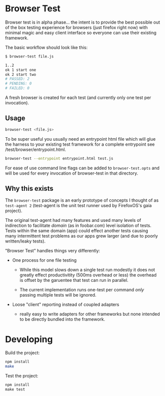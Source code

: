 # Browser Test

Browser test is in alpha phase... the intent is to provide the best possible out
of the box testing experience for browsers (just firefox right now) with
minimal magic and easy client interface so everyone can use their
existing framework.

The basic workflow should look like this:

```sh
$ browser-test file.js

1..2
ok 1 start one
ok 2 start two
# PASSED: 2
# PENDING: 0
# FAILED: 0

```

A fresh browser is created for each test (and currently only one test
per invocation).

## Usage

```sh
browser-test <file.js>
```

To be super useful you usually need an entrypoint html file which will
glue the harness to your existing test framework for a complete
entrypoint see /test/browser/entrypoint.html.

```sh
browser-test --entrypoint entrypoint.html test.js
```

For ease of use command line flags can be added to `browser-test.opts`
and will be used for every invocation of browser-test in that directory.


## Why this exists

The `browser-test` package is an early prototype of concepts I thought
of as `test-agent 2` (test-agent is the unit test runner used by
FirefoxOS's gaia project).

The original test-agent had many features and used many levels of
indirection to facilitate _domain_ (as in foobar.com) level isolation of
tests. Tests within the same domain (app) could effect another tests
causing many intermittent test problems as our apps grew larger (and due
to poorly written/leaky tests).

"Browser Test" handles things very differently:

  - One process for one file testing

    * While this model slows down a single test run modestly it does not
      greatly effect productivitity (500ms overhead or less) the
      overhead is offset by the garuentee that test can run in parallel.

    * The current implementation runs one-test per command _only_ passing
      multiple tests will be ignored.

  - Loose "client" reporting instead of coupled adapters

      * really easy to write adapters for other frameworks but none
        intended to be directly bundled into the framework.

# Developing

Build the project:

```sh
npm install
make
```

Test the project:

```js
npm install
make test
```
